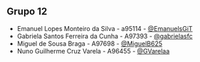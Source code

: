 ## Grupo 12
- Emanuel Lopes Monteiro da Silva - a95114 - [@EmanuelsGiT](https://github.com/EmanuelsGiT)
- Gabriela Santos Ferreira da Cunha - A97393 - [@gabrielasfc](https://github.com/gabrielasfc)
- Miguel de Sousa Braga - A97698 - [@MiguelB625](https://github.com/MiguelB625)
- Nuno Guilherme Cruz Varela - A96455 - [@GVarelaa](https://github.com/GVarelaa)
